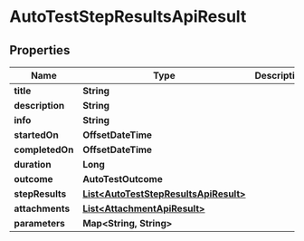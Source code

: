 

# AutoTestStepResultsApiResult


## Properties

| Name | Type | Description | Notes |
|------------ | ------------- | ------------- | -------------|
|**title** | **String** |  |  [optional] |
|**description** | **String** |  |  [optional] |
|**info** | **String** |  |  [optional] |
|**startedOn** | **OffsetDateTime** |  |  [optional] |
|**completedOn** | **OffsetDateTime** |  |  [optional] |
|**duration** | **Long** |  |  [optional] |
|**outcome** | **AutoTestOutcome** |  |  [optional] |
|**stepResults** | [**List&lt;AutoTestStepResultsApiResult&gt;**](AutoTestStepResultsApiResult.md) |  |  [optional] |
|**attachments** | [**List&lt;AttachmentApiResult&gt;**](AttachmentApiResult.md) |  |  [optional] |
|**parameters** | **Map&lt;String, String&gt;** |  |  [optional] |



